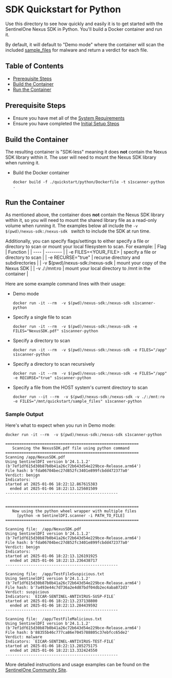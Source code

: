 # SDK Quickstart for Python <!-- omit in toc -->

Use this directory to see how quickly and easily it is to get started with the SentinelOne Nexus SDK in Python.  You'll build a Docker container and run it.   

By default, it will default to "Demo mode" where the container will scan the included [sample_files](../sample_files/) for malware and return a verdict for each file.

## Table of Contents <!-- omit in toc -->

- [Prerequisite Steps](#prerequisite-steps)
- [Build the Container](#build-the-container)
- [Run the Container](#run-the-container)

## Prerequisite Steps

- Ensure you have met all of the [System Requirements](../README.md#system-requirements)
- Ensure you have completed the [Initial Setup Steps](../README.md#initial-setup-steps)

## Build the Container
The resulting container is "SDK-less" meaning it does **not** contain the Nexus SDK library within it.  The user will need to mount the Nexus SDK library when running it.  
* Build the Docker container
  ```
  docker build -f ./quickstart/python/Dockerfile -t s1scanner-python .
  ```

## Run the Container
As mentioned above, the container does **not** contain the Nexus SDK library within it, so you will need to mount the shared library file as a read-only volume when running it.  The examples below all include the `-v $(pwd)/nexus-sdk:/nexus-sdk ` switch to include the SDK at run time.

Additionally, you can specify flags/settings to either specify a file or directory to scan or mount your local filesystem to scan. For example:
| Flag | Function |
| ---- | -------- |
| -e FILES=<YOUR_FILE> | specify a file or directory to scan |
| -e RECURSE="true" | recurse directory and subdirectories |
| -v $(pwd)/nexus-sdk:/nexus-sdk | mount your copy of the Nexus SDK |
| -v ./:/mnt:ro  | mount your local directory to /mnt in the container |

Here are some example command lines with their usage:
* Demo mode
  ```
  docker run -it --rm  -v $(pwd)/nexus-sdk:/nexus-sdk s1scanner-python
  ```
* Specify a single file to scan
  ```
  docker run -it --rm  -v $(pwd)/nexus-sdk:/nexus-sdk -e FILES="NexusSDK.pdf" s1scanner-python
  ```
* Specify a directory to scan
  ```
  docker run -it --rm  -v $(pwd)/nexus-sdk:/nexus-sdk -e FILES="/app" s1scanner-python
  ```
* Specify a directory to scan recursively
  ```
  docker run -it --rm  -v $(pwd)/nexus-sdk:/nexus-sdk -e FILES="/app" -e RECURSE="true" s1scanner-python
  ```
* Specify a file from the HOST system's current directory to scan
  ```
  docker run --it --rm  -v $(pwd)/nexus-sdk:/nexus-sdk -v ./:/mnt:ro -e FILES="/mnt/quickstart/sample_files" s1scanner-python
  ```

### Sample Output
Here's what to expect when you run in Demo mode:
```
docker run -it --rm  -v $(pwd)/nexus-sdk:/nexus-sdk s1scanner-python

==========================================================
   Scanning the NexusSDK.pdf file using python command
==========================================================
Scanning /app/NexusSDK.pdf
Using SentinelDFI version b'24.1.1.2' (b'7ef1df615d30b87b0b41a26c72b643d54e229bce-Release.arm64')
File hash: b'fda06704bec27d852fc3401e899fcbdd472377a0'
Verdict: benign
Indicators: ``
started at 2025-01-06 18:22:12.867615383
  ended at 2025-01-06 18:22:13.125601509
-------------------------------------------------


==========================================================
   Now using the python wheel wrapper with multiple files
     [python -m SentinelDFI.scanner -i PATH_TO_FILE]
==========================================================

Scanning file:  /app/NexusSDK.pdf
Using SentinelDFI version b'24.1.1.2' (b'7ef1df615d30b87b0b41a26c72b643d54e229bce-Release.arm64')
File hash: b'fda06704bec27d852fc3401e899fcbdd472377a0'
Verdict: benign
Indicators: ``
started at 2025-01-06 18:22:13.126191925
  ended at 2025-01-06 18:22:13.236438717
-------------------------------------------------

Scanning file:  /app/TestFileSuspicious.txt
Using SentinelDFI version b'24.1.1.2' (b'7ef1df615d30b87b0b41a26c72b643d54e229bce-Release.arm64')
File hash: b'7a493e44c7d736a2e4d87bdf04db2ec4aba872d3'
Verdict: suspicious
Indicators: `EICAR-SENTINEL-ANTIVIRUS-SUSP-FILE`
started at 2025-01-06 18:22:13.237138800
  ended at 2025-01-06 18:22:13.284439592
-------------------------------------------------

Scanning file:  /app/TestFileMalicious.txt
Using SentinelDFI version b'24.1.1.2' (b'7ef1df615d30b87b0b41a26c72b643d54e229bce-Release.arm64')
File hash: b'88355b46c777ca86e7045788805c37ebfcc65de2'
Verdict: malware
Indicators: `EICAR-SENTINEL-ANTIVIRUS-TEST-FILE`
started at 2025-01-06 18:22:13.285275175
  ended at 2025-01-06 18:22:13.332424550
-------------------------------------------------
```

More detailed instructions and usage examples can be found on the [SentinelOne Community Site](https://community.sentinelone.com/s/article/000005296).
